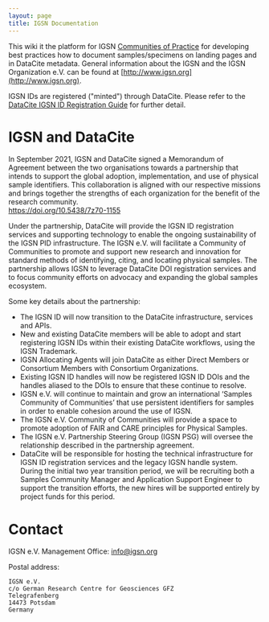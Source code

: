 ```yaml
---
layout: page
title: IGSN Documentation
---
```



This wiki it the platform for IGSN [Communities of Practice](../communities) for developing best practices how to document samples/specimens on landing pages and in DataCite metadata. General information about the IGSN and the IGSN Organization e.V. can be found at [http://www.igsn.org](http://www.igsn.org).

IGSN IDs are registered ("minted") through DataCite. Please refer to the [DataCite IGSN ID Registration Guide](https://support.datacite.org/docs/igsn-id-registration-guide) for further detail.

# IGSN and DataCite #

In September 2021, IGSN and DataCite signed a Memorandum of Agreement between the two organisations towards a partnership that intends to support the global adoption, implementation, and use of physical sample identifiers. This collaboration is aligned with our respective missions and brings together the strengths of each organization for the benefit of the research community.   
<https://doi.org/10.5438/7z70-1155>  

Under the partnership, DataCite will provide the IGSN ID registration services and supporting technology to enable the ongoing sustainability of the IGSN PID infrastructure. The IGSN e.V. will facilitate a Community of Communities to promote and support new research and innovation for standard methods of identifying, citing, and locating physical samples. The partnership allows IGSN to leverage DataCite DOI registration services and to focus community efforts on advocacy and expanding the global samples ecosystem.

Some key details about the partnership:

  * The IGSN ID will now transition to the DataCite infrastructure, services and APIs.
  * New and existing DataCite members will be able to adopt and start registering IGSN IDs within their existing DataCite workflows, using the IGSN Trademark.
  * IGSN Allocating Agents will join DataCite as either Direct Members or Consortium Members with Consortium Organizations.
  * Existing IGSN ID handles will now be registered IGSN ID DOIs and the handles aliased to the DOIs to ensure that these continue to resolve.
  * IGSN e.V. will continue to maintain and grow an international ‘Samples Community of Communities’ that use persistent identifiers for samples in order to enable cohesion around the use of IGSN.
  * The IGSN e.V. Community of Communities will provide a space to promote adoption of FAIR and CARE principles for Physical Samples.
  * The IGSN e.V. Partnership Steering Group (IGSN PSG) will oversee the relationship described in the partnership agreement.
  * DataCite will be responsible for hosting the technical infrastructure for IGSN ID registration services and the legacy IGSN handle system. During the initial two year transition period, we will be recruiting both a Samples Community Manager and Application Support Engineer to support the transition efforts, the new hires will be supported entirely by project funds for this period.

# Contact #

IGSN e.V. Management Office: [info@igsn.org](mailto:info@igsn.org)

Postal address:

    IGSN e.V.
    c/o German Research Centre for Geosciences GFZ
    Telegrafenberg
    14473 Potsdam
    Germany
